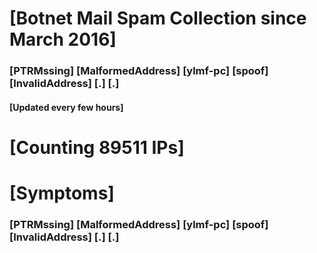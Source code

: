 # [Botnet Mail Spam Collection since March 2016]
### [PTRMssing] [MalformedAddress] [ylmf-pc] [spoof] [InvalidAddress] [.] [.]
#### [Updated every few hours]

# [Counting 89511 IPs]

# [Symptoms] 
###   [PTRMssing] [MalformedAddress] [ylmf-pc] [spoof] [InvalidAddress] [.] [.]
